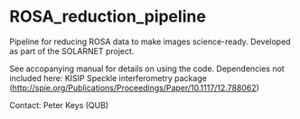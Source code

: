 # ROSA_reduction_pipeline
Pipeline for reducing ROSA data to make images science-ready.
Developed as part of the SOLARNET project.

See accopanying manual for details on using the code.
Dependencies not included here: KISIP Speckle interferometry package (http://spie.org/Publications/Proceedings/Paper/10.1117/12.788062)

Contact: Peter Keys (QUB)
